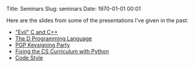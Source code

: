 Title: Seminars
Slug: seminars
Date: 1970-01-01 00:01

Here are the slides from some of the presentations I've given in the past:

* ["Evil" C and C++](|filename|/seminars/evilC/index.html)
* [The D Programming Language](|filename|/seminars/D/index.html)
* [PGP Keysigning Party](|filename|/seminars/pgp/index.html)
* [Fixing the CS Curriculum with Python](|filename|/seminars/python/index.html)
* [Code Style](|filename|/seminars/style/index.html)
